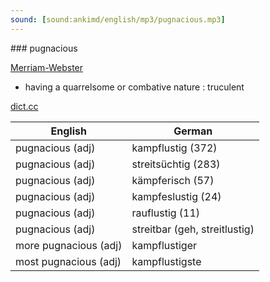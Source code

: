 ```yaml
---
sound: [sound:ankimd/english/mp3/pugnacious.mp3]
---
```


\### pugnacious

[Merriam-Webster](https://www.merriam-webster.com/dictionary/pugnacious)

- having a quarrelsome or combative nature : truculent

[dict.cc](https://www.dict.cc/pugnacious)

| English        | German       |
| -------------- | ------------ |
| pugnacious (adj) | kampflustig (372) |
| pugnacious (adj) | streitsüchtig (283) |
| pugnacious (adj) | kämpferisch (57) |
| pugnacious (adj) | kampfeslustig (24) |
| pugnacious (adj) | rauflustig (11) |
| pugnacious (adj) | streitbar (geh, streitlustig) |
| more pugnacious (adj) | kampflustiger |
| most pugnacious (adj) | kampflustigste |
